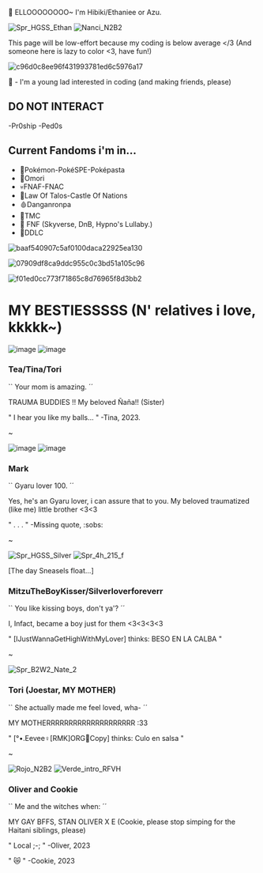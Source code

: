 👾 ELLOOOOOOOO~ I'm Hibiki/Ethaniee or Azu.


![Spr_HGSS_Ethan](https://github.com/h1bikii/h1bikii/assets/149905124/85f870fc-0e3b-4f64-a502-ef567a90c317) ![Nanci_N2B2](https://github.com/h1bikii/h1bikii/assets/149905124/f902c5b2-e33f-42e9-ba0c-5cd977d86e1d)







This page will be low-effort because my coding is below average </3 (And someone here is lazy to color <3, have fun!)

![c96d0c8ee96f431993781ed6c5976a17](https://github.com/h1bikii/h1bikii/assets/149905124/f0f6af11-3bfd-48ed-b031-db7583f1f2ec)



🎹 - I'm a young lad interested in coding (and making friends, please)


DO NOT INTERACT
-
-Pr0ship
-Ped0s


Current Fandoms i'm in...
-
- 💫Pokémon-PokéSPE-Poképasta
- 🔪Omori
- 💀FNAF-FNAC
- 🎻Law Of Talos-Castle Of Nations
- 🩸Danganronpa
- 🍎TMC
- 🔹 FNF (Skyverse, DnB, Hypno's Lullaby.)
- 💟DDLC


![baaf540907c5af0100daca22925ea130](https://github.com/h1bikii/h1bikii/assets/149905124/4d1e70f7-3407-4164-8d8f-ad9ee2cead95)

![07909df8ca9ddc955c0c3bd51a105c96](https://github.com/h1bikii/h1bikii/assets/149905124/fe0c1bf1-dfcb-4530-8306-e85fa6bd0867)

![f01ed0cc773f71865c8d76965f8d3bb2](https://github.com/h1bikii/h1bikii/assets/149905124/d1b19c78-7ef7-4d9d-ba1b-60739f5aa46e)



# MY BESTIESSSSS (N' relatives i love, kkkkk~)



![image](https://github.com/h1bikii/h1bikii/assets/149905124/dc63c5fb-5823-4ae9-94a4-5c85fc54bd31) ![image](https://github.com/h1bikii/h1bikii/assets/149905124/0f1c2aa6-253d-4262-bcde-62021047996c)



### Tea/Tina/Tori
`` Your mom is amazing. ´´

TRAUMA BUDDIES !! My beloved Ñaña!! (Sister)

" I hear you like my balls... " -Tina, 2023.


~


![image](https://github.com/h1bikii/h1bikii/assets/149905124/32026b8b-e306-49e7-bb09-09b54cbee209) ![image](https://github.com/h1bikii/h1bikii/assets/149905124/c1526a8b-db63-4e60-b7da-2c55fbe7a284)



### Mark
`` Gyaru lover 100. ´´

Yes, he's an Gyaru lover, i can assure that to you. My beloved traumatized (like me) little brother <3<3

" . . . " -Missing quote, :sobs:

~


![Spr_HGSS_Silver](https://github.com/h1bikii/h1bikii/assets/149905124/95e8c0e1-266f-49c0-b878-8221a8ebaf0c) ![Spr_4h_215_f](https://github.com/h1bikii/h1bikii/assets/149905124/9bf97b51-0b10-429a-b5bc-f090a16811e3)

[The day Sneasels float...]

### MitzuTheBoyKisser/Silverloverforeverr
`` You like kissing boys, don't ya'? ´´

I, Infact, became a boy just for them <3<3<3<3

" [IJustWannaGetHighWithMyLover] thinks: BESO EN LA CALBA "

~


![Spr_B2W2_Nate_2](https://github.com/h1bikii/h1bikii/assets/149905124/6985c6c8-18df-49b4-a6fa-c34148bdbe5c)



### Tori (Joestar, MY MOTHER)
`` She actually made me feel loved, wha- ´´

MY MOTHERRRRRRRRRRRRRRRRRRRR :33

" [°•.Eevee♀[RMK]ORG🚫Copy] thinks: Culo en salsa "


~

![Rojo_N2B2](https://github.com/h1bikii/h1bikii/assets/149905124/c903ad97-dd45-4f03-8d3d-f2ec27214de1) ![Verde_intro_RFVH](https://github.com/h1bikii/h1bikii/assets/149905124/f9d5344a-0517-4426-9e9b-ac5fc5e376f0)



### Oliver and Cookie

`` Me and the witches when: ´´

MY GAY BFFS, STAN OLIVER X E (Cookie, please stop simping for the Haitani siblings, please)

" Local ;-; " -Oliver, 2023

" :crying_cat_face: " -Cookie, 2023
